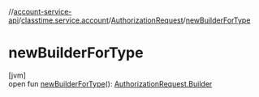 //[account-service-api](../../../index.md)/[classtime.service.account](../index.md)/[AuthorizationRequest](index.md)/[newBuilderForType](new-builder-for-type.md)

# newBuilderForType

[jvm]\
open fun [newBuilderForType](new-builder-for-type.md)(): [AuthorizationRequest.Builder](-builder/index.md)
